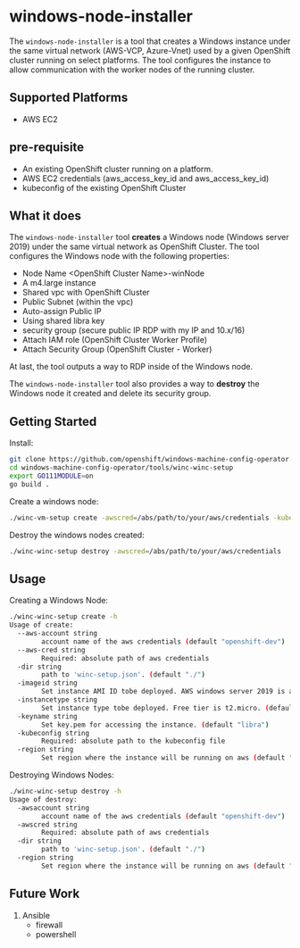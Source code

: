 # windows-node-installer
The `windows-node-installer` is a tool that creates a Windows instance under the same virtual network (AWS-VCP, Azure-Vnet) used by a given OpenShift cluster running on select platforms.
The tool configures the instance to allow communication with the worker nodes of the running cluster.

## Supported Platforms
 - AWS EC2

## pre-requisite
- An existing OpenShift cluster running on a platform.
- AWS EC2 credentials (aws_access_key_id and aws_access_key_id)
- kubeconfig of the existing OpenShift Cluster

## What it does
The `windows-node-installer` tool **creates** a Windows node (Windows server 2019) under the same virtual network as OpenShift Cluster.
The tool configures the Windows node with the following properties:
- Node Name \<OpenShift Cluster Name\>-winNode
- A m4.large instance
- Shared vpc with OpenShift Cluster
- Public Subnet (within the vpc)
- Auto-assign Public IP
- Using shared libra key
- security group (secure public IP RDP with my IP and 10.x/16)
- Attach IAM role (OpenShift Cluster Worker Profile)
- Attach Security Group (OpenShift Cluster - Worker)

At last, the tool outputs a way to RDP inside of the Windows node.

The `windows-node-installer` tool also provides a way to **destroy** the Windows node it created and delete its security group.

## Getting Started
Install:
```bash
git clone https://github.com/openshift/windows-machine-config-operator.git
cd windows-machine-config-operator/tools/winc-winc-setup
export GO111MODULE=on
go build .
```
Create a windows node:
```bash
./winc-vm-setup create -awscred=/abs/path/to/your/aws/credentials -kubeconfig=/abs/path/to/your/kubeconfig
```
Destroy the windows nodes created:
```bash
./winc-winc-setup destroy -awscred=/abs/path/to/your/aws/credentials
```
## Usage
Creating a Windows Node:
```bash
./winc-winc-setup create -h
Usage of create:
  --aws-account string
    	account name of the aws credentials (default "openshift-dev")
  --aws-cred string
    	Required: absolute path of aws credentials
  -dir string
    	path to 'winc-setup.json'. (default "./")
  -imageid string
    	Set instance AMI ID tobe deployed. AWS windows server 2019 is ami-04ca2d0801450d495. (default "ami-0943eb2c39917fc11")
  -instancetype string
    	Set instance type tobe deployed. Free tier is t2.micro. (default "m4.large")
  -keyname string
    	Set key.pem for accessing the instance. (default "libra")
  -kubeconfig string
    	Required: absolute path to the kubeconfig file
  -region string
    	Set region where the instance will be running on aws (default "us-east-1")
```
Destroying Windows Nodes:
```bash
./winc-winc-setup destroy -h
Usage of destroy:
  -awsaccount string
    	account name of the aws credentials (default "openshift-dev")
  -awscred string
    	Required: absolute path of aws credentials
  -dir string
    	path to 'winc-setup.json'. (default "./")
  -region string
    	Set region where the instance will be running on aws (default "us-east-1")
```
## Future Work 
1. Ansible
    - firewall
    - powershell
